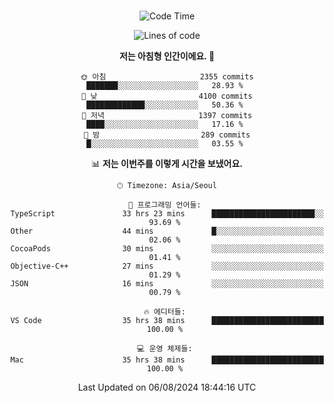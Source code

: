 <div align="center">

<br />

 <!--START_SECTION:waka-->
![Code Time](http://img.shields.io/badge/Code%20Time-2%2C895%20hrs%203%20mins-blue)

![Lines of code](https://img.shields.io/badge/%EC%A0%80%EB%8A%94%20%EC%97%AC%ED%83%9C%EA%B9%8C%EC%A7%80%20-4.2%20million%20%EC%A4%84%EC%9D%98%20%EC%BD%94%EB%93%9C%EB%A5%BC%20%EC%9E%91%EC%84%B1%ED%96%88%EC%96%B4%EC%9A%94.-blue)

**저는 아침형 인간이에요. 🐤** 

```text
🌞 아침                     2355 commits        ███████░░░░░░░░░░░░░░░░░░   28.93 % 
🌆 낮　                     4100 commits        █████████████░░░░░░░░░░░░   50.36 % 
🌃 저녁                     1397 commits        ████░░░░░░░░░░░░░░░░░░░░░   17.16 % 
🌙 밤　                     289 commits         █░░░░░░░░░░░░░░░░░░░░░░░░   03.55 % 
```


📊 **저는 이번주를 이렇게 시간을 보냈어요.** 

```text
🕑︎ Timezone: Asia/Seoul

💬 프로그래밍 언어들: 
TypeScript               33 hrs 23 mins      ███████████████████████░░   93.69 % 
Other                    44 mins             █░░░░░░░░░░░░░░░░░░░░░░░░   02.06 % 
CocoaPods                30 mins             ░░░░░░░░░░░░░░░░░░░░░░░░░   01.41 % 
Objective-C++            27 mins             ░░░░░░░░░░░░░░░░░░░░░░░░░   01.29 % 
JSON                     16 mins             ░░░░░░░░░░░░░░░░░░░░░░░░░   00.79 % 

🔥 에디터들: 
VS Code                  35 hrs 38 mins      █████████████████████████   100.00 % 

💻 운영 체제들: 
Mac                      35 hrs 38 mins      █████████████████████████   100.00 % 
```


 Last Updated on 06/08/2024 18:44:16 UTC
<!--END_SECTION:waka-->

</div>

